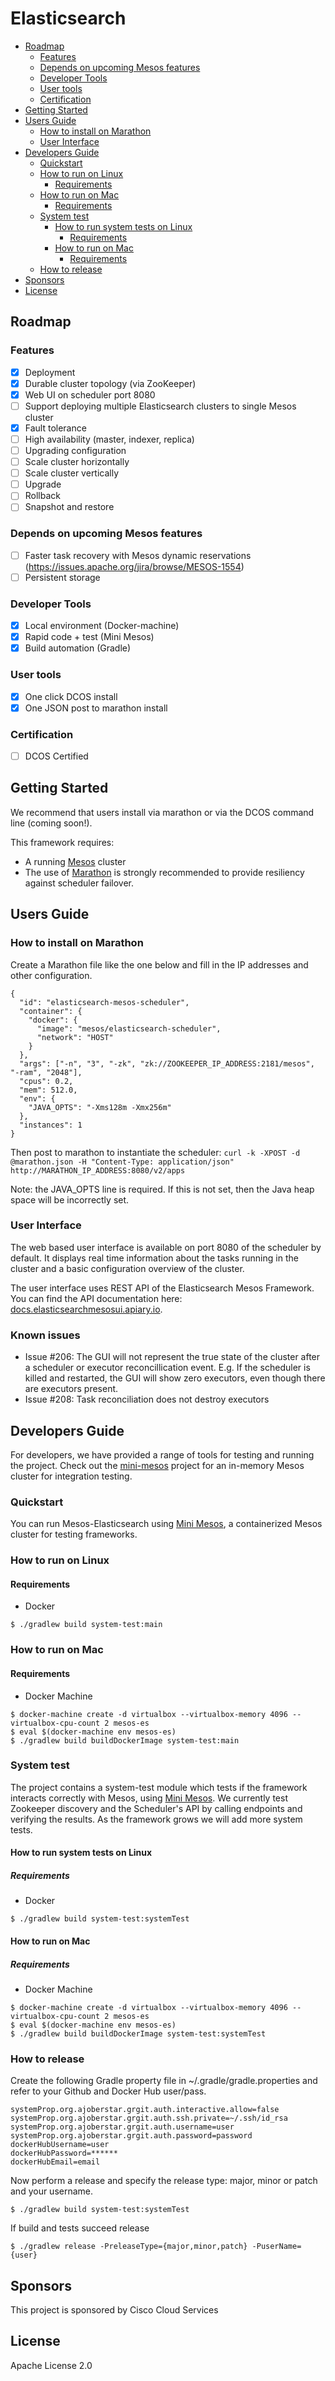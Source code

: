 # Elasticsearch


  * [Roadmap](#roadmap)
    * [Features](#features)
    * [Depends on upcoming Mesos features](#depends-on-upcoming-mesos-features)
    * [Developer Tools](#developer-tools)
    * [User tools](#user-tools)
    * [Certification](#certification)
  * [Getting Started](#getting-started)
  * [Users Guide](#users-guide)
    * [How to install on Marathon](#how-to-install-on-marathon)
    * [User Interface](#user-interface)
  * [Developers Guide](#developers-guide)
    * [Quickstart](#quickstart)
    * [How to run on Linux](#how-to-run-on-linux)
      * [Requirements](#requirements)
    * [How to run on Mac](#how-to-run-on-mac)
      * [Requirements](#requirements-1)
    * [System test](#system-test)
      * [How to run system tests on Linux](#how-to-run-system-tests-on-linux)
        * [Requirements](#requirements-2)
      * [How to run on Mac](#how-to-run-on-mac-1)
        * [Requirements](#requirements-3)
    * [How to release](#how-to-release)
  * [Sponsors](#sponsors)
  * [License](#license)


## Roadmap

### Features

- [x] Deployment
- [x] Durable cluster topology (via ZooKeeper)
- [x] Web UI on scheduler port 8080
- [ ] Support deploying multiple Elasticsearch clusters to single Mesos cluster
- [x] Fault tolerance
- [ ] High availability (master, indexer, replica)
- [ ] Upgrading configuration
- [ ] Scale cluster horizontally
- [ ] Scale cluster vertically
- [ ] Upgrade
- [ ] Rollback
- [ ] Snapshot and restore

### Depends on upcoming Mesos features

- [ ] Faster task recovery with Mesos dynamic reservations (https://issues.apache.org/jira/browse/MESOS-1554)
- [ ] Persistent storage

### Developer Tools

- [x] Local environment (Docker-machine)
- [x] Rapid code + test (Mini Mesos)
- [x] Build automation (Gradle)

### User tools

- [x] One click DCOS install
- [x] One JSON post to marathon install

### Certification

- [ ] DCOS Certified

## Getting Started

We recommend that users install via marathon or via the DCOS command line (coming soon!).

This framework requires:
* A running [Mesos](http://mesos.apache.org) cluster
* The use of <a href="https://github.com/mesosphere/marathon">Marathon</a> is strongly recommended to provide resiliency against scheduler failover.

## Users Guide

### How to install on Marathon

Create a Marathon file like the one below and fill in the IP addresses and other configuration.

```
{
  "id": "elasticsearch-mesos-scheduler",
  "container": {
    "docker": {
      "image": "mesos/elasticsearch-scheduler",
      "network": "HOST"
    }
  },
  "args": ["-n", "3", "-zk", "zk://ZOOKEEPER_IP_ADDRESS:2181/mesos", "-ram", "2048"],
  "cpus": 0.2,
  "mem": 512.0,
  "env": {
    "JAVA_OPTS": "-Xms128m -Xmx256m"
  },
  "instances": 1
}
```

Then post to marathon to instantiate the scheduler:
`curl -k -XPOST -d @marathon.json -H "Content-Type: application/json" http://MARATHON_IP_ADDRESS:8080/v2/apps`

Note: the JAVA_OPTS line is required. If this is not set, then the Java heap space will be incorrectly set.

### User Interface

The web based user interface is available on port 8080 of the scheduler by default. It displays real time information about the tasks running in the cluster and a basic configuration overview of the cluster. 

The user interface uses REST API of the Elasticsearch Mesos Framework. You can find the API documentation here: [docs.elasticsearchmesosui.apiary.io](http://docs.elasticsearchmesosui.apiary.io/).

### Known issues
- Issue #206: The GUI will not represent the true state of the cluster after a scheduler or executor reconcillication event. E.g. If the scheduler is killed and restarted, the GUI will show zero executors, even though there are executors present.
- Issue #208: Task reconciliation does not destroy executors

## Developers Guide

For developers, we have provided a range of tools for testing and running the project. Check out the [mini-mesos](https://github.com/containersolutions/mini-mesos) project for an in-memory Mesos cluster for integration testing.

### Quickstart

You can run Mesos-Elasticsearch using <a href="https://github.com/containersolutions/mini-mesos">Mini Mesos</a>, a containerized Mesos cluster for testing frameworks.

### How to run on Linux

#### Requirements

* Docker

```
$ ./gradlew build system-test:main
```

### How to run on Mac 

#### Requirements

* Docker Machine

```
$ docker-machine create -d virtualbox --virtualbox-memory 4096 --virtualbox-cpu-count 2 mesos-es
$ eval $(docker-machine env mesos-es)
$ ./gradlew build buildDockerImage system-test:main
```

### System test

The project contains a system-test module which tests if the framework interacts correctly with Mesos, using <a href="https://github.com/containersolutions/mini-mesos">Mini Mesos</a>. We currently test Zookeeper discovery and the Scheduler's API by calling endpoints and verifying the results. As the framework grows we will add more system tests.

#### How to run system tests on Linux

##### Requirements

* Docker

```
$ ./gradlew build system-test:systemTest
```

#### How to run on Mac 

##### Requirements

* Docker Machine

```
$ docker-machine create -d virtualbox --virtualbox-memory 4096 --virtualbox-cpu-count 2 mesos-es
$ eval $(docker-machine env mesos-es)
$ ./gradlew build buildDockerImage system-test:systemTest
```

### How to release

Create the following Gradle property file in ~/.gradle/gradle.properties and refer to your Github and Docker Hub
user/pass.

```
systemProp.org.ajoberstar.grgit.auth.interactive.allow=false
systemProp.org.ajoberstar.grgit.auth.ssh.private=~/.ssh/id_rsa
systemProp.org.ajoberstar.grgit.auth.username=user
systemProp.org.ajoberstar.grgit.auth.password=password
dockerHubUsername=user
dockerHubPassword=******
dockerHubEmail=email
```

Now perform a release and specify the release type: major, minor or patch and your username.

```
$ ./gradlew build system-test:systemTest
```

If build and tests succeed release

```
$ ./gradlew release -PreleaseType={major,minor,patch} -PuserName={user}
```

## Sponsors
This project is sponsored by Cisco Cloud Services

## License
Apache License 2.0
